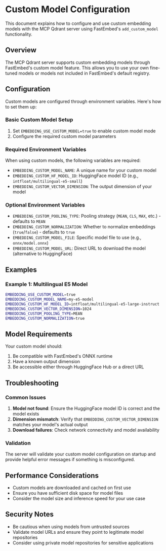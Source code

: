 # Custom Model Configuration

This document explains how to configure and use custom embedding models with the MCP Qdrant server using FastEmbed's `add_custom_model` functionality.

## Overview

The MCP Qdrant server supports custom embedding models through FastEmbed's custom model feature. This allows you to use your own fine-tuned models or models not included in FastEmbed's default registry.

## Configuration

Custom models are configured through environment variables. Here's how to set them up:

### Basic Custom Model Setup

1. Set `EMBEDDING_USE_CUSTOM_MODEL=true` to enable custom model mode
2. Configure the required custom model parameters

### Required Environment Variables

When using custom models, the following variables are required:

- `EMBEDDING_CUSTOM_MODEL_NAME`: A unique name for your custom model
- `EMBEDDING_CUSTOM_HF_MODEL_ID`: HuggingFace model ID (e.g., `intfloat/multilingual-e5-small`)
- `EMBEDDING_CUSTOM_VECTOR_DIMENSION`: The output dimension of your model

### Optional Environment Variables

- `EMBEDDING_CUSTOM_POOLING_TYPE`: Pooling strategy (`MEAN`, `CLS`, `MAX`, etc.) - defaults to `MEAN`
- `EMBEDDING_CUSTOM_NORMALIZATION`: Whether to normalize embeddings (`true`/`false`) - defaults to `true`
- `EMBEDDING_CUSTOM_MODEL_FILE`: Specific model file to use (e.g., `onnx/model.onnx`)
- `EMBEDDING_CUSTOM_MODEL_URL`: Direct URL to download the model (alternative to HuggingFace)

## Examples

### Example 1: Multilingual E5 Model

```bash
EMBEDDING_USE_CUSTOM_MODEL=true
EMBEDDING_CUSTOM_MODEL_NAME=my-e5-model
EMBEDDING_CUSTOM_HF_MODEL_ID=intfloat/multilingual-e5-large-instruct
EMBEDDING_CUSTOM_VECTOR_DIMENSION=1024
EMBEDDING_CUSTOM_POOLING_TYPE=MEAN
EMBEDDING_CUSTOM_NORMALIZATION=true
```

## Model Requirements

Your custom model should:

1. Be compatible with FastEmbed's ONNX runtime
2. Have a known output dimension
3. Be accessible either through HuggingFace Hub or a direct URL

## Troubleshooting

### Common Issues

1. **Model not found**: Ensure the HuggingFace model ID is correct and the model exists
2. **Dimension mismatch**: Verify that `EMBEDDING_CUSTOM_VECTOR_DIMENSION` matches your model's actual output
3. **Download failures**: Check network connectivity and model availability

### Validation

The server will validate your custom model configuration on startup and provide helpful error messages if something is misconfigured.

## Performance Considerations

- Custom models are downloaded and cached on first use
- Ensure you have sufficient disk space for model files
- Consider the model size and inference speed for your use case

## Security Notes

- Be cautious when using models from untrusted sources
- Validate model URLs and ensure they point to legitimate model repositories
- Consider using private model repositories for sensitive applications
